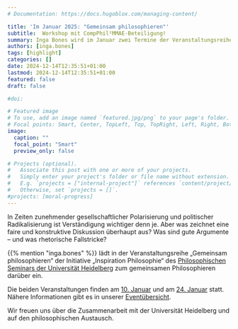 ```yaml
---
# Documentation: https://docs.hugoblox.com/managing-content/

title: 'Im Januar 2025: "Gemeinsam philosophieren"'
subtitle:  Workshop mit CompPhil²MMAE-Beteiligung!
summary: Inga Bones wird im Januar zwei Termine der Veranstaltungsreihe "Gemeinsam philosophieren" leiten. Gemeinsam philosophiert wird über Fragen wie "Was zeichnet eine faire und konstruktive Diskussion überhaupt aus?" oder "Was sind gute Argumente – und was rhetorische Fallstricke?".
authors: [inga.bones]
tags: [highlight]
categories: []
date: 2024-12-14T12:35:51+01:00
lastmod: 2024-12-14T12:35:51+01:00
featured: false
draft: false

#doi:

# Featured image
# To use, add an image named `featured.jpg/png` to your page's folder.
# Focal points: Smart, Center, TopLeft, Top, TopRight, Left, Right, BottomLeft, Bottom, BottomRight.
image:
  caption: ""
  focal_point: "Smart"
  preview_only: false

# Projects (optional).
#   Associate this post with one or more of your projects.
#   Simply enter your project's folder or file name without extension.
#   E.g. `projects = ["internal-project"]` references `content/project/deep-learning/index.md`.
#   Otherwise, set `projects = []`.
#projects: [moral-progress]
---
```

In Zeiten zunehmender gesellschaftlicher Polarisierung und politischer Radikalisierung ist Verständigung wichtiger denn je. Aber was zeichnet eine faire und konstruktive Diskussion überhaupt aus? Was sind gute Argumente – und was rhetorische Fallstricke?

{{% mention "inga.bones" %}} lädt in der Veranstaltungsreihe „Gemeinsam philosophieren“ der Initiative „Inspiration Philosophie“ des [Philosophischen Seminars der Universität Heidelberg](https://www.uni-heidelberg.de/fakultaeten/philosophie/philsem/) zum gemeinsamen Philosophieren darüber ein.

Die beiden Veranstaltungen finden am [10. Januar](/event/250110_w_gemeinsamphilosophieren2025_a) und am [24. Januar](/event/250124_w_gemeinsamphilosophieren2025_b) statt.
Nähere Informationen gibt es in unserer [Eventübersicht](/event).

<!--more-->

Wir freuen uns über die Zusammenarbeit mit der Universität Heidelberg und auf den philosophischen Austausch.
